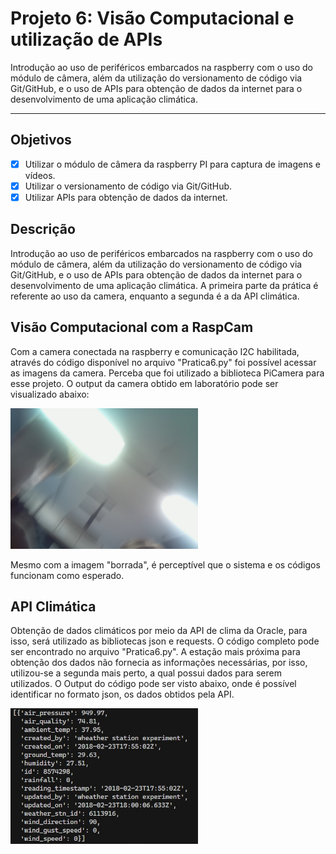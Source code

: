 # Projeto 6: Visão Computacional e utilização de APIs

Introdução ao uso de periféricos embarcados na raspberry com o uso do módulo de câmera, além da utilização do versionamento de código via Git/GitHub, e o uso de APIs para obtenção de dados da internet para o desenvolvimento de uma aplicação climática. 

---

## Objetivos

- [x] Utilizar o módulo de câmera da raspberry PI para captura de imagens e vídeos.
- [x] Utilizar o versionamento de código via Git/GitHub.
- [x] Utilizar APIs para obtenção de dados da internet.

## Descrição

Introdução ao uso de periféricos embarcados na raspberry com o uso do módulo de câmera, além da utilização do versionamento de código via Git/GitHub, e o uso de APIs para obtenção de dados da internet para o desenvolvimento de uma aplicação climática. A primeira parte da prática é referente ao uso da camera, enquanto a segunda é a da API climática. 

## Visão Computacional com a RaspCam

Com a camera conectada na raspberry e comunicação I2C habilitada, através do código disponível no arquivo "Pratica6.py" foi possível acessar as imagens da camera. Perceba que foi utilizado a biblioteca PiCamera para esse projeto. O output da camera obtido em laboratório pode ser visualizado abaixo:

<img src="sel0337.jpg" width=300>

Mesmo com a imagem "borrada", é perceptível que o sistema e os códigos funcionam como esperado. 

## API Climática

Obtenção de dados climáticos por meio da API de clima da Oracle, para isso, será utilizado as bibliotecas json e requests. O código completo pode ser encontrado no arquivo "Pratica6.py". A estação mais próxima para obtenção dos dados não fornecia as informações necessárias, por isso, utilizou-se a segunda mais perto, a qual possui dados para serem utilizados. O Output do código pode ser visto abaixo, onde é possível identificar no formato json, os dados obtidos pela API.

<img src="output.jpg" width=300>